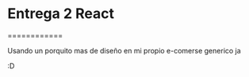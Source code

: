 # Entrega 2 React  

============

Usando un porquito mas de diseño en mi propio e-comerse generico ja

:D
